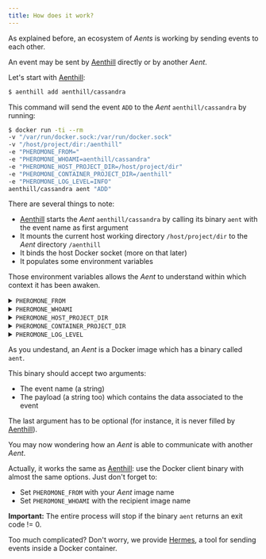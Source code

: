 ```yaml
---
title: How does it work?
---
```


As explained before, an ecosystem of *Aents* is working by sending events to each other.

An event may be sent by [Aenthill](https://github.com/aenthill/aenthill) directly or by another *Aent*.

Let's start with [Aenthill](https://github.com/aenthill/aenthill):

```bash
$ aenthill add aenthill/cassandra
```

This command will send the event <code>ADD</code> to the *Aent* <code>aenthill/cassandra</code> by running:

```bash
$ docker run -ti --rm
-v "/var/run/docker.sock:/var/run/docker.sock"
-v "/host/project/dir:/aenthill"
-e "PHEROMONE_FROM="
-e "PHEROMONE_WHOAMI=aenthill/cassandra"
-e "PHEROMONE_HOST_PROJECT_DIR=/host/project/dir"
-e "PHEROMONE_CONTAINER_PROJECT_DIR=/aenthill"
-e "PHEROMONE_LOG_LEVEL=INFO"
aenthill/cassandra aent "ADD"
```

There are several things to note:

* [Aenthill](https://github.com/aenthill/aenthill) starts the *Aent* <code>aenthill/cassandra</code> by calling its binary <code>aent</code> with the event name as first argument
* It mounts the current host working directory <code>/host/project/dir</code> to the *Aent* directory <code>/aenthill</code>
* It binds the host Docker socket (more on that later)
* It populates some environment variables

Those environment variables allows the *Aent* to understand within which context it has been awaken.

<details>
  <summary><code>PHEROMONE_FROM</code></summary>
  <p>The event sender (empty if sended by [Aenthill](https://github.com/aenthill/aenthill)).</p>
</details>

<details>
  <summary><code>PHEROMONE_WHOAMI</code></summary>
  <p>The event recipient (the *Aent* itself).</p>
</details>

<details>
  <summary><code>PHEROMONE_HOST_PROJECT_DIR</code></summary>
  <p>The host project directory, useful if the *Aent* sends an event to another *Aent*.</p>
</details>

<details>
  <summary><code>PHEROMONE_CONTAINER_PROJECT_DIR</code></summary>
  <p>The path of the project directory in the *Aent*.</p>
</details>

<details>
  <summary><code>PHEROMONE_LOG_LEVEL</code></summary>
  <p>The log level as defined by the user with [Aenthill](https://github.com/aenthill/aenthill).</p>
</details>

As you undestand, an *Aent* is a Docker image which has a binary called <code>aent</code>. 

This binary should accept two arguments:

* The event name (a string)
* The payload (a string too) which contains the data associated to the event

The last argument has to be optional (for instance, it is never filled by [Aenthill](https://github.com/aenthill/aenthill)).

You may now wondering how an *Aent* is able to communicate with another *Aent*.

Actually, it works the same as [Aenthill](https://github.com/aenthill/aenthill): use the Docker client binary with almost the same options.
Just don't forget to:

* Set <code>PHEROMONE_FROM</code> with your *Aent* image name
* Set <code>PHEROMONE_WHOAMI</code> with the recipient image name

**Important:** The entire process will stop if the binary <code>aent</code> returns an exit code != 0.

Too much complicated? Don't worry, we provide [Hermes](https://github.com/aenthill/hermes), a tool for sending events inside a Docker container.